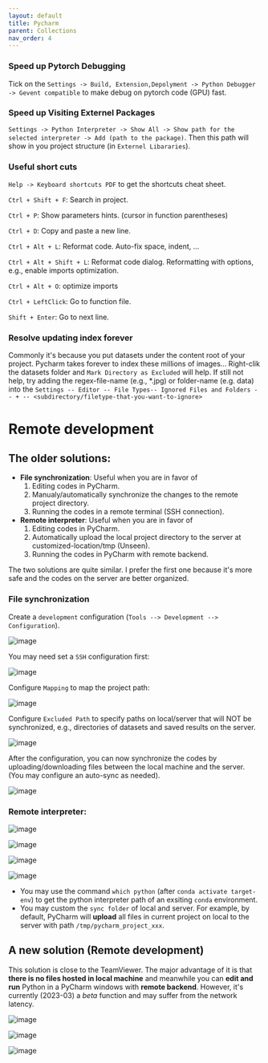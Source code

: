 ```yaml
---
layout: default
title: Pycharm
parent: Collections
nav_order: 4
---
```


### Speed up Pytorch Debugging
Tick on the ``Settings -> Build, Extension,Depolyment -> Python Debugger -> Gevent compatible`` to make debug on pytorch code (GPU) fast.

### Speed up Visiting Externel Packages
`Settings -> Python Interpreter -> Show All -> Show path for the selected interpreter -> Add (path to the package)`. Then this path will show in you project structure (in `Externel Libararies`).

### Useful short cuts
`Help -> Keyboard shortcuts PDF` to get the shortcuts cheat sheet.

`Ctrl + Shift + F`: Search in project.

`Ctrl + P`: Show parameters hints. (cursor in function parentheses)

`Ctrl + D`: Copy and paste a new line.

`Ctrl + Alt + L`: Reformat code. Auto-fix space, indent, ...

`Ctrl + Alt + Shift + L`: Reformat code dialog. Reformatting with options, e.g., enable imports optimization.

`Ctrl + Alt + O`: optimize imports

`Ctrl + LeftClick`: Go to function file.

`Shift + Enter`: Go to next line.

### Resolve updating index forever
Commonly it's because you put datasets under the content root of your project. Pycharm takes forever to index these millions of images...
Right-clik the datasets folder and `Mark Directory as Excluded` will help. 
If still not help, try adding the regex-file-name (e.g., *.jpg) or folder-name (e.g. data) into the `Settings -- Editor -- File Types-- Ignored Files and Folders -- + -- <subdirectory/filetype-that-you-want-to-ignore>`

# Remote development

## The older solutions:

- **File synchronization**: Useful when you are in favor of 
    1. Editing codes in PyCharm.
    2. Manualy/automatically synchronize the changes to the remote project directory.
    3. Running the codes in a remote terminal (SSH connection).
- **Remote interpreter**: Useful when you are in favor of
    1. Editing codes in PyCharm.
    2. Automatically upload the local project directory to the server at customized-location/tmp (Unseen).
    3. Running the codes in PyCharm with remote backend.

The two solutions are quite similar. I prefer the first one because it's more safe and the codes on the server are better organized.

### File synchronization
Create a `development` configuration (`Tools --> Development --> Configuration`).

![image](https://user-images.githubusercontent.com/42603768/225193508-60870ea0-7440-4ea9-9c5c-bdd97d23162b.png)

You may need set a `SSH` configuration first:

![image](https://user-images.githubusercontent.com/42603768/225187544-3b9c3f8c-a9a6-448c-b23a-04acffc175b8.png)

Configure `Mapping` to map the project path:

![image](https://user-images.githubusercontent.com/42603768/225193987-4bc39838-c90d-4262-8d9f-f7ddc3fead5e.png)

Configure `Excluded Path` to specify paths on local/server that will NOT be synchronized, e.g., directories of datasets and saved results on the server.

![image](https://user-images.githubusercontent.com/42603768/225194054-e6768f54-9b87-49af-bdda-3c90780e5f9d.png)

After the configuration, you can now synchronize the codes by uploading/downloading files between the local machine and the server. (You may configure an auto-sync as needed).

![image](https://user-images.githubusercontent.com/42603768/225197863-7e1e4705-e885-4baf-b48e-2e387aa6e294.png)

### Remote interpreter:

![image](https://user-images.githubusercontent.com/42603768/225198586-e442e546-b25d-4d5f-a1c2-d698e8c27968.png)

![image](https://user-images.githubusercontent.com/42603768/225199053-3a86584e-4874-4cba-b60e-7a9aff006525.png)

![image](https://user-images.githubusercontent.com/42603768/225200580-02644a8c-cb4f-433a-b9df-e94b228ee06b.png)

![image](https://user-images.githubusercontent.com/42603768/225199760-0f9b681e-3461-4cab-9340-cb2cda50d84e.png)

- You may use the command `which python` (after `conda activate target-env`) to get the python interpreter path of an exsiting `conda` environment.
- You may custom the `sync folder` of local and server. For example, by default, PyCharm will **upload** all files in current project on local to the server with path `/tmp/pycharm_project_xxx`.


## A new solution (Remote development)

This solution is close to the TeamViewer. The major advantage of it is that **there is no files hosted in local machine** and meanwhile you can **edit and run** Python in a PyCharm windows with **remote backend**. However, it's currently (2023-03) a *beta* function and may suffer from the network latency.

![image](https://user-images.githubusercontent.com/42603768/225208059-a97bca93-dd06-4fe3-adbc-73a5fb94f4e3.png)

![image](https://user-images.githubusercontent.com/42603768/225208099-083574ca-e4f8-4839-8ee4-ead1182109a2.png)

![image](https://user-images.githubusercontent.com/42603768/225208173-5a5571af-b1ea-4381-ad0f-22e993e48ed0.png)





